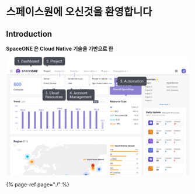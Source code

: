 # 스페이스원에 오신것을 환영합니다

## Introduction

**SpaceONE 은 Cloud Native 기술을 기반으로 한** 



![](.gitbook/assets/userguide_img_2.png)









   

{% page-ref page="./" %}

